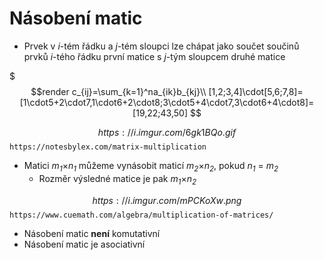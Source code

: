 # Násobení matic

* Prvek v _i_-tém řádku a _j_-tém sloupci lze chápat jako součet součinů prvků _i_-tého řádku první matice s _j_-tým sloupcem druhé matice

$$$render
c_{ij}=\sum_{k=1}^na_{ik}b_{kj}\\
[1,2;3,4]\cdot[5,6;7,8]=[1\cdot5+2\cdot7,1\cdot6+2\cdot8;3\cdot5+4\cdot7,3\cdot6+4\cdot8]=[19,22;43,50]
$$

$$
https://i.imgur.com/6gk1BQo.gif
$$
`https://notesbylex.com/matrix-multiplication`

* Matici <i>m<sub>1</sub></i>×<i>n<sub>1</sub></i> můžeme vynásobit maticí <i>m<sub>2</sub></i>×<i>n<sub>2</sub></i>, pokud <i>n<sub>1</sub></i> = <i>m<sub>2</sub></i>
  * Rozměr výsledné matice je pak <i>m<sub>1</sub></i>×<i>n<sub>2</sub></i>

$$
https://i.imgur.com/mPCKoXw.png
$$
`https://www.cuemath.com/algebra/multiplication-of-matrices/`

* Násobení matic **není** komutativní
* Násobení matic je asociativní
